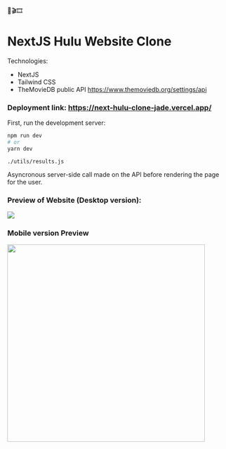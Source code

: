 🍿🎬🎞

# NextJS Hulu Website Clone 

Technologies:
- NextJS
- Tailwind CSS
- TheMovieDB public API https://www.themoviedb.org/settings/api
### Deployment link: https://next-hulu-clone-jade.vercel.app/
First, run the development server:

```bash
npm run dev
# or
yarn dev
```
```
./utils/results.js
```
Asyncronous server-side call made on the API before rendering the page for the user.

### Preview of Website (Desktop version): 
<img src="https://i.imgur.com/E10BJRD.png"></img>

### Mobile version Preview 
<img src="https://i.imgur.com/DX0aMQJ.png" width="450px"></img>
